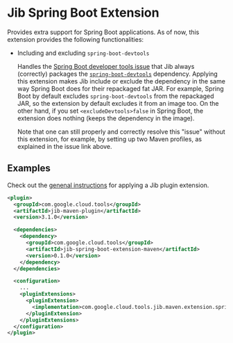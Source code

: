 # Jib Spring Boot Extension

Provides extra support for Spring Boot applications. As of now, this extension provides the following functionalities:

- Including and excluding `spring-boot-devtools`

   Handles the [Spring Boot developer tools issue](https://github.com/GoogleContainerTools/jib/issues/2336) that Jib always (correctly) packages the [`spring-boot-devtools`](https://docs.spring.io/spring-boot/docs/current/reference/html/using-spring-boot.html#using-boot-devtools) dependency. Applying this extension makes Jib include or exclude the dependency in the same way Spring Boot does for their repackaged fat JAR. For example, Spring Boot by default excludes `spring-boot-devtools` from the repackaged JAR, so the extension by default excludes it from an image too. On the other hand, if you set `<excludeDevtools>false` in Spring Boot, the extension does nothing (keeps the dependency in the image).

   Note that one can still properly and correctly resolve this "issue" without this extension, for example, by setting up two Maven profiles, as explained in the issue link above.

## Examples

Check out the [genenal instructions](../../README.md#using-jib-plugin-extensions) for applying a Jib plugin extension.

```xml
<plugin>
  <groupId>com.google.cloud.tools</groupId>
  <artifactId>jib-maven-plugin</artifactId>
  <version>3.1.0</version>

  <dependencies>
    <dependency>
      <groupId>com.google.cloud.tools</groupId>
      <artifactId>jib-spring-boot-extension-maven</artifactId>
      <version>0.1.0</version>
    </dependency>
  </dependencies>

  <configuration>
    ...
    <pluginExtensions>
      <pluginExtension>
        <implementation>com.google.cloud.tools.jib.maven.extension.springboot.JibSpringBootExtension</implementation>
      </pluginExtension>
    </pluginExtensions>
  </configuration>
</plugin>
```
